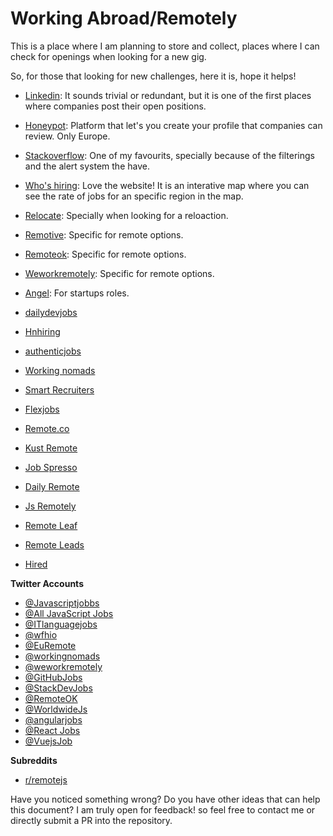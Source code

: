 # Working Abroad/Remotely 

This is a place where I am planning to store and collect, places where I can check for openings when looking for a new gig.

So, for those that looking for new challenges, here it is, hope it helps!


- [Linkedin](https://www.linkedin.com/jobs/): It sounds trivial or redundant, but it is one of the first places where companies post their open positions.

- [Honeypot](https://www.honeypot.io/): Platform that let's you create your profile that companies can review. Only Europe.

- [Stackoverflow](https://stackoverflow.com/jobs): One of my favourits, specially because of the filterings and the alert system the have.

- [Who's hiring](https://whoishiring.io/): Love the website! It is an interative map where you can see the rate of jobs for an specific region in the map.

- [Relocate](https://relocate.me/): Specially when looking for a reloaction. 

- [Remotive](https://remotive.io/): Specific for remote options.

- [Remoteok](https://remoteok.io/): Specific for remote options.

- [Weworkremotely](https://weworkremotely.com/): Specific for remote options.

- [Angel](https://angel.co): For startups roles.

- [dailydevjobs](https://dailydevjobs.com/)

- [Hnhiring](https://hnhiring.com/)

- [authenticjobs](https://authenticjobs.com/)

- [Working nomads](https://www.workingnomads.co/jobs)

- [Smart Recruiters](https://jobs.smartrecruiters.com/)

- [Flexjobs](https://flexjobs.com/)

- [Remote.co](https://remote.co/)

- [Kust Remote](https://justremote.co/)

- [Job Spresso](https://jobspresso.co/)

- [Daily Remote](https://dailyremote.com)

- [Js Remotely](https://jsremotely.com)

- [Remote Leaf](https://remoteleaf.com)

- [Remote Leads](https://remoteleads.io)

- [Hired](https://hired.com)


**Twitter Accounts**

- [@Javascriptjobbs](https://twitter.com/Javascriptjobbs)
- [@All JavaScript Jobs](https://twitter.com/alljsjobs)
- [@ITlanguagejobs](https://twitter.com/ITlanguagejobs)
- [@wfhio](https://twitter.com/wfhio)
- [@EuRemote](https://twitter.com/EuRemote)
- [@workingnomads](https://twitter.com/workingnomads)
- [@weworkremotely](https://twitter.com/weworkremotely)
- [@GitHubJobs](https://twitter.com/GitHubJobs)
- [@StackDevJobs](https://twitter.com/StackDevJobs)
- [@RemoteOK](https://twitter.com/RemoteOK)
- [@WorldwideJs](https://twitter.com/WorldwideJs)
- [@angularjobs](https://twitter.com/angularjobs)
- [@React Jobs](https://twitter.com/42jobs_react)
- [@VuejsJob](https://twitter.com/VuejsJob)

**Subreddits**

- [r/remotejs](https://www.reddit.com/r/remotejs/)

Have you noticed something wrong? 
Do you have other ideas that can help this document?
I am truly open for feedback! so feel free to contact me or directly submit a PR into the repository.


